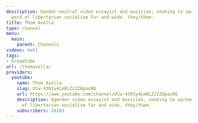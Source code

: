 ```yaml
---
description: Gender-neutral video essayist and musician, seeking to spread the good
  word of libertarian socialism far and wide. they/them.
title: Thom Avella
type: channel
menu:
  main:
    parent: Channels
videos: null
tags:
- breadtube
url: /thomavella/
providers:
  youtube:
    name: Thom Avella
    slug: UCw-4391y4Lm0LZz2Z6pau9Q
    url: https://www.youtube.com/channel/UCw-4391y4Lm0LZz2Z6pau9Q
    description: Agender video essayist and musician, seeking to spread the good word
      of libertarian socialism far and wide. they/them.
    subscribers: 26103
---
```

